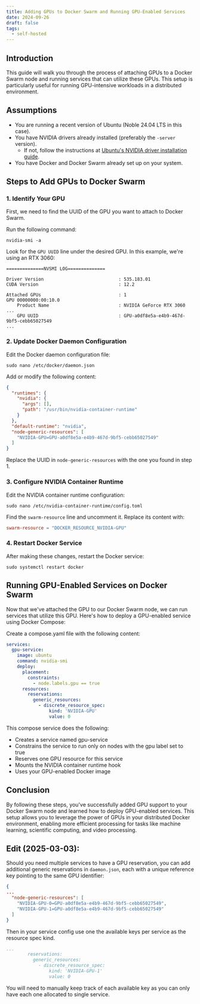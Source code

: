 ```yaml
---
title: Adding GPUs to Docker Swarm and Running GPU-Enabled Services
date: 2024-09-26
draft: false
tags:
  - self-hosted
---
```

## Introduction

This guide will walk you through the process of attaching GPUs to a Docker Swarm node and running services that can utilize these GPUs. This setup is particularly useful for running GPU-intensive workloads in a distributed environment.

## Assumptions

*   You are running a recent version of Ubuntu (Noble 24.04 LTS in this case).
*   You have NVIDIA drivers already installed (preferably the `-server` version).
    *   If not, follow the instructions at [Ubuntu's NVIDIA driver installation guide](https://ubuntu.com/server/docs/nvidia-drivers-installation).
*   You have Docker and Docker Swarm already set up on your system.

## Steps to Add GPUs to Docker Swarm

### 1\. Identify Your GPU

First, we need to find the UUID of the GPU you want to attach to Docker Swarm.

Run the following command:

```shell
nvidia-smi -a
```

Look for the `GPU UUID` line under the desired GPU. In this example, we're using an RTX 3060:

```shell
==============NVSMI LOG==============

Driver Version                            : 535.183.01
CUDA Version                              : 12.2

Attached GPUs                             : 1
GPU 00000000:00:10.0
    Product Name                          : NVIDIA GeForce RTX 3060
...
    GPU UUID                              : GPU-a0df8e5a-e4b9-467d-9bf5-cebb65027549
...
```

### 2\. Update Docker Daemon Configuration

Edit the Docker daemon configuration file:

```shell
sudo nano /etc/docker/daemon.json
```

Add or modify the following content:

```json
{
  "runtimes": {
    "nvidia": {
      "args": [],
      "path": "/usr/bin/nvidia-container-runtime"
    }
  },
  "default-runtime": "nvidia",
  "node-generic-resources": [
    "NVIDIA-GPU=GPU-a0df8e5a-e4b9-467d-9bf5-cebb65027549"
  ]
}
```

Replace the UUID in `node-generic-resources` with the one you found in step 1.

### 3\. Configure NVIDIA Container Runtime

Edit the NVIDIA container runtime configuration:

```shell
sudo nano /etc/nvidia-container-runtime/config.toml
```

Find the `swarm-resource` line and uncomment it. Replace its content with:

```toml
swarm-resource = "DOCKER_RESOURCE_NVIDIA-GPU"
```

### 4\. Restart Docker Service

After making these changes, restart the Docker service:

```shell
sudo systemctl restart docker
```

## Running GPU-Enabled Services on Docker Swarm

Now that we've attached the GPU to our Docker Swarm node, we can run services that utilize this GPU. Here's how to deploy a GPU-enabled service using Docker Compose:

Create a compose.yaml file with the following content:

```yaml
services:
  gpu-service:
    image: ubuntu
    command: nvidia-smi
    deploy:
      placement:
        constraints:
          - node.labels.gpu == true
      resources:
        reservations:
          generic_resources:
            - discrete_resource_spec:
                kind: 'NVIDIA-GPU'
                value: 0
```

This compose service does the following:

*   Creates a service named gpu-service
*   Constrains the service to run only on nodes with the gpu label set to true
*   Reserves one GPU resource for this service
*   Mounts the NVIDIA container runtime hook
*   Uses your GPU-enabled Docker image

## Conclusion

By following these steps, you've successfully added GPU support to your Docker Swarm node and learned how to deploy GPU-enabled services. This setup allows you to leverage the power of GPUs in your distributed Docker environment, enabling more efficient processing for tasks like machine learning, scientific computing, and video processing.

## Edit (2025-03-03):

Should you need multiple services to have a GPU reservation, you can add additional generic reservations in `daemon.json`, each with a unique reference key pointing to the same GPU identifier:

```json
{
...
  "node-generic-resources": [
    "NVIDIA-GPU-0=GPU-a0df8e5a-e4b9-467d-9bf5-cebb65027549",
    "NVIDIA-GPU-1=GPU-a0df8e5a-e4b9-467d-9bf5-cebb65027549"
  ]
}
```

Then in your service config use one the available keys per service as the resource spec kind.

```yaml
...
        reservations:
          generic_resources:
            - discrete_resource_spec:
                kind: 'NVIDIA-GPU-1'
                value: 0
```

You will need to manually keep track of each available key as you can only have each one allocated to single service.
